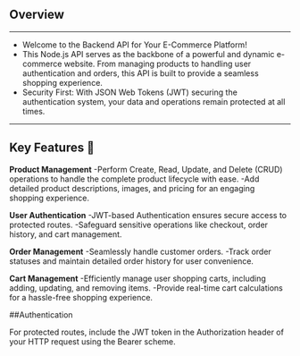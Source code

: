 ## Overview
---
- Welcome to the Backend API for Your E-Commerce Platform!
- This Node.js API serves as the backbone of a powerful and dynamic e-commerce website. From managing products to handling user authentication and orders, this API is built to provide a seamless shopping experience.
- Security First: With JSON Web Tokens (JWT) securing the authentication system, your data and operations remain protected at all times.
---

## Key Features 🚀

**Product Management**
-Perform Create, Read, Update, and Delete (CRUD) operations to handle the complete product lifecycle with ease.
-Add detailed product descriptions, images, and pricing for an engaging shopping experience.

**User Authentication**
-JWT-based Authentication ensures secure access to protected routes.
-Safeguard sensitive operations like checkout, order history, and cart management.

**Order Management**
-Seamlessly handle customer orders.
-Track order statuses and maintain detailed order history for user convenience.

**Cart Management**
-Efficiently manage user shopping carts, including adding, updating, and removing items.
-Provide real-time cart calculations for a hassle-free shopping experience.


##Authentication

For protected routes, include the JWT token in the Authorization header of your HTTP request using the Bearer scheme.
